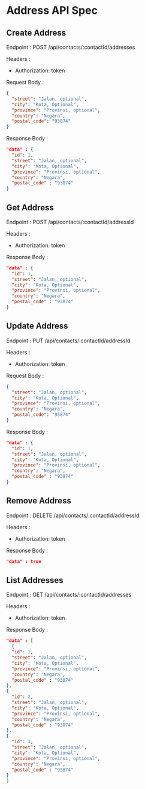# Address API Spec

## Create Address

Endpoint : POST /api/contacts/:contactId/addresses

Headers :

- Authorization: token

Request Body :

```json
{
  "street": "Jalan, optional",
  "city": "Kota, Optional",
  "province": "Provinsi, optional",
  "country": "Negara",
  "postal_code": "93874"
}
```

Response Body :

```json
"data" : {
  "id": 1,
  "street": "Jalan, optional",
  "city": "Kota, Optional",
  "province": "Provinsi, optional",
  "country": "Negara",
  "postal_code" : "93874"
}
```

## Get Address

Endpoint : POST /api/contacts/:contactId/addressId

Headers :

- Authorization: token

Response Body :

```json
"data" : {
  "id": 1,
  "street": "Jalan, optional",
  "city": "Kota, Optional",
  "province": "Provinsi, optional",
  "country": "Negara",
  "postal_code" : "93874"
}
```

## Update Address

Endpoint : PUT /api/contacts/:contactId/addressId

Headers :

- Authorization: token

Request Body :

```json
{
  "street": "Jalan, optional",
  "city": "Kota, Optional",
  "province": "Provinsi, optional",
  "country": "Negara",
  "postal_code": "93874"
}
```

Response Body :

```json
"data" : {
  "id": 1,
  "street": "Jalan, optional",
  "city": "Kota, Optional",
  "province": "Provinsi, optional",
  "country": "Negara",
  "postal_code" : "93874"
}
```

## Remove Address

Endpoint : DELETE /api/contacts/:contactId/addressId

Headers :

- Authorization: token

Response Body :

```json
"data" : true
```

## List Addresses

Endpoint : GET /api/contacts/:contactId/addresses

Headers :

- Authorization: token

Response Body :

```json
"data" : [
  {
  "id": 1,
  "street": "Jalan, optional",
  "city": "Kota, Optional",
  "province": "Provinsi, optional",
  "country": "Negara",
  "postal_code" : "93874"
},
{
  "id": 2,
  "street": "Jalan, optional",
  "city": "Kota, Optional",
  "province": "Provinsi, optional",
  "country": "Negara",
  "postal_code" : "93874"
},
{
  "id": 3,
  "street": "Jalan, optional",
  "city": "Kota, Optional",
  "province": "Provinsi, optional",
  "country": "Negara",
  "postal_code" : "93874"
}
]
```
